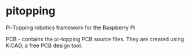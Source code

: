 pitopping
=========

Pi-Topping robotics framework for the Raspberry Pi

PCB - contains the pi-topping PCB source files. They are created using KiCAD, a free PCB design tool.
